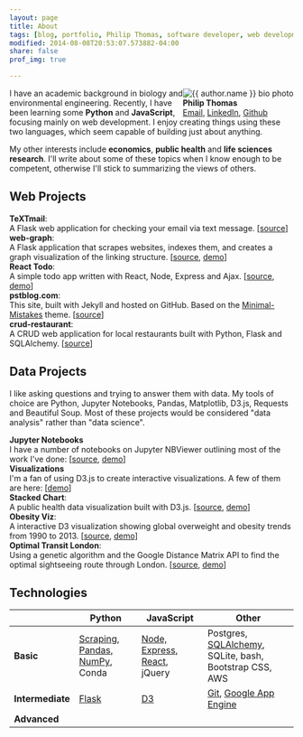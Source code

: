 ```yaml
---
layout: page
title: About 
tags: [blog, portfolio, Philip Thomas, software developer, web development, Python, JavaScript, Flask]
modified: 2014-08-08T20:53:07.573882-04:00
share: false
prof_img: true

---
```



<div style="display:block; float:right" class="article-author-about">
<img src="https://pstblog.com/images/author.jpg" class="bio-photo"  alt="{{ author.name }} bio photo">
<div>
<strong>Philip Thomas</strong><br>
<a href="{{site.baseurl}}/images/email.png" title="Email">Email</a>, 
<a href="https://www.linkedin.com/in/philip-thomas-2805b97a" title="Linkedin"> LinkedIn</a>,
<a href="http://github.com/psthomas" title="GitHub"> Github</a>
</div>
</div>  <!--/.article-author-about-->


I have an academic background in biology and environmental engineering.  Recently, I have been learning some __Python__ and __JavaScript__, focusing mainly on web development.  I enjoy creating things using these two languages, which seem capable of building just about anything. 

My other interests include **economics**, **public health** and **life sciences research**.  I'll write about some of these topics when I know enough to be competent, otherwise I'll stick to summarizing the views of others.  



## Web Projects

 **TeXTmail**:   
A Flask web application for checking your email via text message. [[source](https://github.com/psthomas/textmail)]  
**web-graph**:   
A Flask application that scrapes websites, indexes them, and creates a graph visualization of the linking structure. [[source](https://github.com/psthomas/web-graph), [demo](http://web-graph.appspot.com/)]  
**React Todo**:  
A simple todo app written with React, Node, Express and Ajax. [[source](https://github.com/psthomas/react-todo), [demo](http://psthomas.github.io/react-todo/)]   
**pstblog.com**:   
This site, built with Jekyll and hosted on GitHub. Based on the [Minimal-Mistakes](https://github.com/mmistakes/minimal-mistakes) theme. [[source](https://github.com/psthomas/psthomas.github.io)]  
**crud-restaurant**:   
A CRUD web application for local restaurants built with Python, Flask and SQLAlchemy. [[source](https://github.com/psthomas/crud-restaurant)]  


## Data Projects

I like asking questions and trying to answer them with data.  My tools of choice are Python, Jupyter Notebooks, Pandas, Matplotlib, D3.js, Requests and Beautiful Soup.  Most of these projects would be considered "data analysis" rather than "data science".

**Jupyter Notebooks**  
I have a number of notebooks on Jupyter NBViewer outlining most of the work I've done: [[source](https://gist.github.com/psthomas), [demo](https://nbviewer.jupyter.org/gist/psthomas)]  
**Visualizations**  
I'm a fan of using D3.js to create interactive visualizations.  A few of them are here: [[demo](https://bl.ocks.org/psthomas)]  
**Stacked Chart**:     
A public health data visualization built with D3.js. [[source](https://github.com/psthomas/stackedchart-d3js), [demo](http://bl.ocks.org/psthomas/raw/427b4c4a9ca2770e6c32/)]  
**Obesity Viz**:  
A interactive D3 visualization showing global overweight and obesity trends from 1990 to 2013.  [[source](https://github.com/psthomas/transition-d3js), [demo](http://bl.ocks.org/psthomas/raw/3d206756f93fdfcec7919dfb42c4e6fe/)]  
**Optimal Transit London**:   
Using a genetic algorithm and the Google Distance Matrix API to find the optimal sightseeing route through London. [[source](https://github.com/psthomas/optimal-transit-London), [demo](http://psthomas.github.io/optimal-transit-London/)]


## Technologies


|               | **Python**        |    **JavaScript** | **Other** |
| ----- | ------------- | ------------- | ------------- |
| **Basic** | [Scraping](https://github.com/psthomas/web-graph), [Pandas, NumPy](https://github.com/psthomas/efficient-frontier), Conda  | [Node, Express, React](https://github.com/psthomas/react-todo), jQuery | Postgres, [SQLAlchemy](https://github.com/psthomas/crud-restaurant), SQLite, bash, Bootstrap CSS, AWS |
| **Intermediate**| [Flask](https://github.com/psthomas/crud-restaurant)  | [D3](https://github.com/psthomas/stackedchart-d3js)   | [Git](https://github.com/psthomas), [Google App Engine](https://github.com/psthomas/textmail) |
| **Advanced**  |   |               |  |  

<!--# Contact -->
<!--[GitHub](https://github.com/psthomas), [Linkedin](https://www.linkedin.com/in/philip-thomas-2805b97a), [Facebook](https://www.facebook.com/phil.thomas.5264)-->


